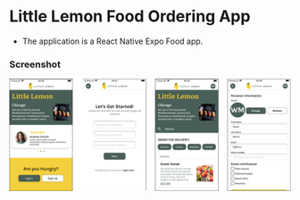 # Little Lemon Food Ordering App

- The application is a React Native Expo Food app.


### Screenshot
![wireframe.png](wireframe.png)

